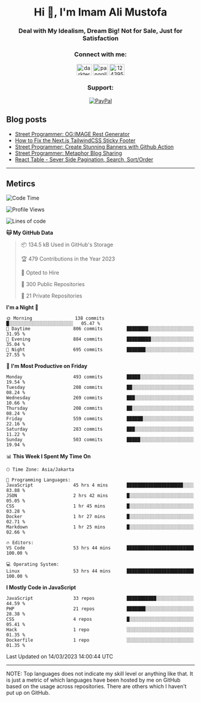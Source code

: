<h1 align="center">Hi 👋, I'm Imam Ali Mustofa</h1>
<h3 align="center">Deal with My Idealism, Dream Big! Not for Sale, Just for Satisfaction</h3>

<p align="center">
  <h3 align="center">Connect with me:</h3>
  <p align="center">
  <a href="https://dev.to/darkterminal" target="blank"><img align="center" src="https://raw.githubusercontent.com/rahuldkjain/github-profile-readme-generator/master/src/images/icons/Social/devto.svg" alt="darkterminal" height="30" width="40" /></a>
  <a href="https://twitter.com/panggilmeiam" target="blank"><img align="center" src="https://raw.githubusercontent.com/rahuldkjain/github-profile-readme-generator/master/src/images/icons/Social/twitter.svg" alt="panggilmeiam" height="30" width="40" /></a>
  <a href="https://stackoverflow.com/users/12439522" target="blank"><img align="center" src="https://raw.githubusercontent.com/rahuldkjain/github-profile-readme-generator/master/src/images/icons/Social/stack-overflow.svg" alt="12439522" height="30" width="40" /></a>
  </p>
</p>

<h3 align="center">Support:</h3>
<p align="center">
  <a href="https://www.paypal.me/lazarusalhambra" target="_blank"><img src="https://img.shields.io/static/v1?label=PayPal&message=Donate&color=grey&labelColor=blue&logo=paypal" alt="PayPal"></a>
</p>

## Blog posts
<!-- BLOG-POST-LIST:START -->
- [Street Programmer: OG:IMAGE Rest Generator](https://dev.to/darkterminal/street-programmer-ogimage-rest-generator-1jod)
- [How to Fix the Next.js TailwindCSS Sticky Footer](https://dev.to/darkterminal/how-to-fix-the-nextjs-tailwindcss-sticky-footer-1hbk)
- [Street Programmer: Create Stunning Banners with Github Action](https://dev.to/darkterminal/street-programmer-create-stunning-banners-with-github-action-2ljc)
- [Street Programmer: Metaphor Blog Sharing](https://dev.to/darkterminal/street-programmer-metaphor-blog-sharing-fco)
- [React Table - Sever Side Pagination, Search, Sort/Order](https://dev.to/darkterminal/react-table-sever-side-pagination-search-sortorder-2p8m)
<!-- BLOG-POST-LIST:END -->

---
## Metircs

<!--START_SECTION:waka-->
![Code Time](http://img.shields.io/badge/Code%20Time-1%2C347%20hrs%2053%20mins-blue)

![Profile Views](http://img.shields.io/badge/Profile%20Views-5-blue)

![Lines of code](https://img.shields.io/badge/From%20Hello%20World%20I%27ve%20Written-18.4%20million%20lines%20of%20code-blue)

**🐱 My GitHub Data** 

> 📦 134.5 kB Used in GitHub's Storage 
 > 
> 🏆 479 Contributions in the Year 2023
 > 
> 💼 Opted to Hire
 > 
> 📜 300 Public Repositories 
 > 
> 🔑 21 Private Repositories 
 > 
**I'm a Night 🦉** 

```text
🌞 Morning                138 commits         █░░░░░░░░░░░░░░░░░░░░░░░░   05.47 % 
🌆 Daytime                806 commits         ████████░░░░░░░░░░░░░░░░░   31.95 % 
🌃 Evening                884 commits         █████████░░░░░░░░░░░░░░░░   35.04 % 
🌙 Night                  695 commits         ███████░░░░░░░░░░░░░░░░░░   27.55 % 
```
📅 **I'm Most Productive on Friday** 

```text
Monday                   493 commits         █████░░░░░░░░░░░░░░░░░░░░   19.54 % 
Tuesday                  208 commits         ██░░░░░░░░░░░░░░░░░░░░░░░   08.24 % 
Wednesday                269 commits         ███░░░░░░░░░░░░░░░░░░░░░░   10.66 % 
Thursday                 208 commits         ██░░░░░░░░░░░░░░░░░░░░░░░   08.24 % 
Friday                   559 commits         ██████░░░░░░░░░░░░░░░░░░░   22.16 % 
Saturday                 283 commits         ███░░░░░░░░░░░░░░░░░░░░░░   11.22 % 
Sunday                   503 commits         █████░░░░░░░░░░░░░░░░░░░░   19.94 % 
```


📊 **This Week I Spent My Time On** 

```text
🕑︎ Time Zone: Asia/Jakarta

💬 Programming Languages: 
JavaScript               45 hrs 4 mins       █████████████████████░░░░   83.88 % 
JSON                     2 hrs 42 mins       █░░░░░░░░░░░░░░░░░░░░░░░░   05.05 % 
CSS                      1 hr 45 mins        █░░░░░░░░░░░░░░░░░░░░░░░░   03.28 % 
Docker                   1 hr 27 mins        █░░░░░░░░░░░░░░░░░░░░░░░░   02.71 % 
Markdown                 1 hr 25 mins        █░░░░░░░░░░░░░░░░░░░░░░░░   02.66 % 

🔥 Editors: 
VS Code                  53 hrs 44 mins      █████████████████████████   100.00 % 

💻 Operating System: 
Linux                    53 hrs 44 mins      █████████████████████████   100.00 % 
```

**I Mostly Code in JavaScript** 

```text
JavaScript               33 repos            ███████████░░░░░░░░░░░░░░   44.59 % 
PHP                      21 repos            ███████░░░░░░░░░░░░░░░░░░   28.38 % 
CSS                      4 repos             █░░░░░░░░░░░░░░░░░░░░░░░░   05.41 % 
Hack                     1 repo              ░░░░░░░░░░░░░░░░░░░░░░░░░   01.35 % 
Dockerfile               1 repo              ░░░░░░░░░░░░░░░░░░░░░░░░░   01.35 % 
```




 Last Updated on 14/03/2023 14:00:44 UTC
<!--END_SECTION:waka-->

---
NOTE: Top languages does not indicate my skill level or anything like that. It is just a metric of which languages have been hosted by me on GitHub based on the usage across repositories. There are others which I haven't put up on GitHub.
